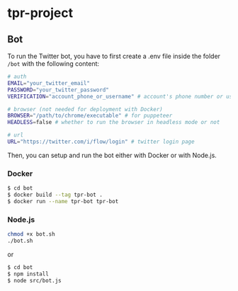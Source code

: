 # tpr-project

## Bot

To run the Twitter bot, you have to first create a .env file inside the folder `/bot` with the following content:

```bash
# auth
EMAIL="your_twitter_email"
PASSWORD="your_twitter_password"
VERIFICATION="account_phone_or_username" # account's phone number or username

# browser (not needed for deployment with Docker)
BROWSER="/path/to/chrome/executable" # for puppeteer
HEADLESS=false # whether to run the browser in headless mode or not

# url
URL="https://twitter.com/i/flow/login" # twitter login page
```

Then, you can setup and run the bot either with Docker or with Node.js.

### Docker

```bash
$ cd bot
$ docker build --tag tpr-bot .
$ docker run --name tpr-bot tpr-bot
```

### Node.js

```bash
chmod +x bot.sh
./bot.sh
```

or

```bash
$ cd bot
$ npm install
$ node src/bot.js
```